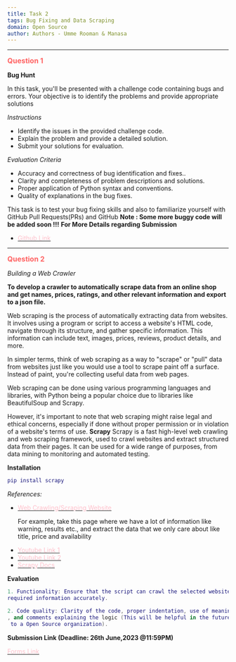 ```yaml
---
title: Task 2
tags: Bug Fixing and Data Scraping
domain: Open Source
author: Authors - Umme Rooman & Manasa
---
```

<hr>

**<span style="color: #FF6363; font-size: 1rem;">Question 1</span>**

**Bug Hunt**

In this task, you'll be presented with a challenge code containing bugs and errors. Your objective is to identify the problems and provide appropriate solutions

_Instructions_
- Identify the issues in the provided challenge code.
- Explain the problem and provide a detailed solution.
- Submit your solutions for evaluation.

_Evaluation Criteria_
- Accuracy and correctness of bug identification and fixes..
- Clarity and completeness of problem descriptions and solutions.
- Proper application of Python syntax and conventions.
- Quality of explanations in the bug fixes.

This task is to test your bug fixing skills and also to familiarize yourself with GitHub Pull Requests(PRs) and GitHub
**Note : Some more buggy code will be added soon !!!** 
**For More Details regarding Submission**
- [<span style="color: #FFC0CB;">Github Link</span>](https://github.com/cognizance-amrita/OS-DOMAIN-TASK-2023)
<hr>

**<span style="color: #FF6363; font-size: 1rem;">Question 2</span>**

_Building a Web Crawler_

**To develop a crawler to automatically scrape data  from an online shop and get names, prices, ratings, and other relevant information and export to a json file.**

Web scraping is the process of automatically extracting data from websites. It involves using a program or script to access a website's HTML code, navigate through its structure, and gather specific information. This information can include text, images, prices, reviews, product details, and more.

In simpler terms, think of web scraping as a way to "scrape" or "pull" data from websites just like you would use a tool to scrape paint off a surface. Instead of paint, you're collecting useful data from web pages.

Web scraping can be done using various programming languages and libraries, with Python being a popular choice due to libraries like BeautifulSoup and Scrapy. 

However, it's important to note that web scraping might raise legal and ethical concerns, especially if done without proper permission or in violation of a website's terms of use.
**Scrapy**
Scrapy is a fast high-level web crawling and web scraping framework, used to crawl websites and extract structured data from their pages. It can be used for a wide range of purposes, from data mining to monitoring and automated testing.

**Installation**
```lua
pip install scrapy
```
_References:_
- [<span style="color: #FFC0CB;">Web Crawling/Scraping Website </span>](https://books.toscrape.com) <p>For example, take this page where we have a lot of information like warning, results etc., and extract the data that we only care about like title, price and availability</p>
- [<span style="color: #FFC0CB;">Youtube Link 1</span>](https://www.youtube.com/watch?v=m_3gjHGxIJc&t=237s)
- [<span style="color: #FFC0CB;">Youtube Link 2</span>](https://www.youtube.com/watch?v=s4jtkzHhLzY&t=86s)
- [<span style="color: #FFC0CB;">Scrapy Docs</span>](https://docs.scrapy.org)

**Evaluation**
```lua
1. Functionality: Ensure that the script can crawl the selected website and extract the
required information accurately.

2. Code quality: Clarity of the code, proper indentation, use of meaningful variable names
, and comments explaining the logic (This will be helpful in the future when you are contributing
 to a Open Source organization).
```

**Submission Link (Deadline: 26th June,2023 @11:59PM)**


[<span style="color: #FFC0CB;">Forms Link</span>](https://forms.gle/guU539PnCj744mRy9) 

